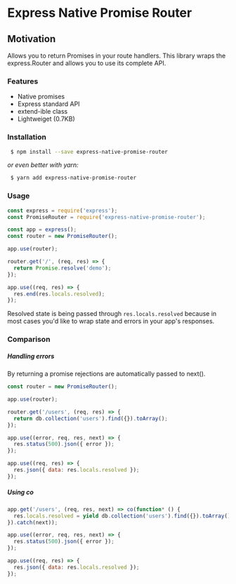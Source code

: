 # Express Native Promise Router
## Motivation
Allows you to return Promises in your route handlers.
This library wraps the express.Router and allows you to use its complete API.

### Features
 - Native promises
 - Express standard API
 - extend-ible class
 - Lightweiget (0.7KB)

### Installation

```Bash
 $ npm install --save express-native-promise-router
```

*or even better with yarn:*
```Bash
 $ yarn add express-native-promise-router
```

### Usage

```JavaScript
const express = require('express');
const PromiseRouter = require('express-native-promise-router');

const app = express();
const router = new PromiseRouter();

app.use(router);

router.get('/', (req, res) => {
  return Promise.resolve('demo');
});

app.use((req, res) => {
  res.end(res.locals.resolved);
});

```
Resolved state is being passed through `res.locals.resolved` because in most cases you'd like to wrap state and errors in your app's responses.

### Comparison

##### Handling errors  
By returning a promise rejections are automatically passed to next().

```JavaScript
const router = new PromiseRouter();

app.use(router);

router.get('/users', (req, res) => {
  return db.collection('users').find({}).toArray();
});

app.use((error, req, res, next) => {
  res.status(500).json({ error });
});

app.use((req, res) => {
  res.json({ data: res.locals.resolved });
});

```
##### Using co
```JavaScript
app.get('/users', (req, res, next) => co(function* () {
  res.locals.resolved = yield db.collection('users').find({}).toArray();
}).catch(next));

app.use((error, req, res, next) => {
  res.status(500).json({ error });
});

app.use((req, res) => {
  res.json({ data: res.locals.resolved });
});
```
